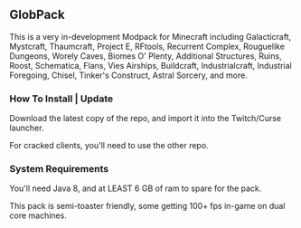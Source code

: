 ## GlobPack

This is a very in-development Modpack for Minecraft including Galacticraft, Mystcraft, Thaumcraft, Project E, RFtools, Recurrent Complex, Rouguelike Dungeons, Worely Caves, Biomes O' Plenty, Additional Structures, Ruins, Roost, Schematica, Flans, Vies Airships, Buildcraft, Industrialcraft, Industrial Foregoing, Chisel, Tinker's Construct, Astral Sorcery, and more.

### How To Install | Update

Download the latest copy of the repo, and import it into the Twitch/Curse launcher.

For cracked clients, you'll need to use the other repo.

### System Requirements
You'll need Java 8, and at LEAST 6 GB of ram to spare for the pack.

This pack is semi-toaster friendly, some getting 100+ fps in-game on dual core machines.

